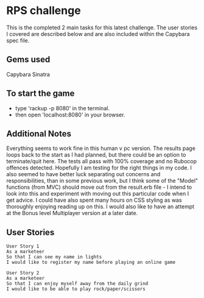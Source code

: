 RPS challenge
=============

This is the completed 2 main tasks for this latest challenge. The user stories I covered are described below and are also included within the Capybara spec file.


Gems used
---------
Capybara
Sinatra


To start the game
-----------------
- type 'rackup -p 8080' in the terminal.
- then open 'localhost:8080' in your browser.


Additional Notes
----------------
Everything seems to work fine in this human v pc version. The results page loops back to the start as I had planned, but there could be an option to terminate/quit here.
The tests all pass with 100% coverage and no Rubocop offences detected. Hopefully I am testing for the right things in my code.
I also seemed to have better luck separating out concerns and responsibilities, than in some previous work, but I think some of the "Model" functions (from MVC) should move out from the result.erb file - I intend to look into this and experiment with moving out this particular code when I get advice.
I could have also spent many hours on CSS styling as was thoroughly enjoying reading up on this.
I would also like to have an attempt at the Bonus level Multiplayer version at a later date.


User Stories
------------
```
User Story 1
As a marketeer
So that I can see my name in lights
I would like to register my name before playing an online game

User Story 2
As a marketeer
So that I can enjoy myself away from the daily grind
I would like to be able to play rock/paper/scissors
```
